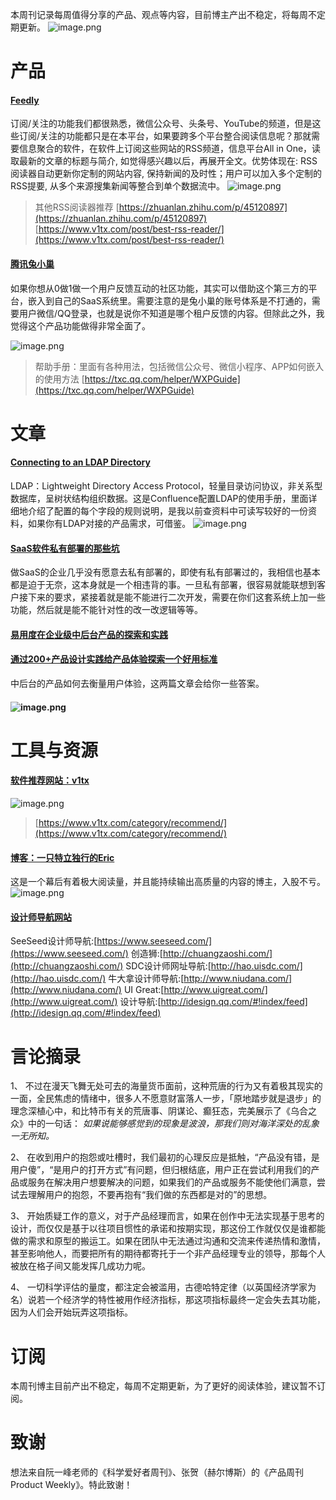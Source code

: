 本周刊记录每周值得分享的产品、观点等内容，目前博主产出不稳定，将每周不定期更新。
![image.png](https://cdn.nlark.com/yuque/0/2021/png/218464/1615016491251-3d4aad22-73a5-4027-bb9a-3effd34b6c31.png#align=left&display=inline&height=640&originHeight=1279&originWidth=1918&size=74946&status=done&style=none&width=959)
# 产品
#### [Feedly](https://feedly.com/)
订阅/关注的功能我们都很熟悉，微信公众号、头条号、YouTube的频道，但是这些订阅/关注的功能都只是在本平台，如果要跨多个平台整合阅读信息呢？那就需要信息聚合的软件，在软件上订阅这些网站的RSS频道，信息平台All in One，读取最新的文章的标题与简介, 如觉得感兴趣以后，再展开全文。优势体现在: RSS 阅读器自动更新你定制的网站内容, 保持新闻的及时性；用户可以加入多个定制的RSS提要, 从多个来源搜集新闻等整合到单个数据流中。
![image.png](https://cdn.nlark.com/yuque/0/2021/png/218464/1613974839588-32bdf4ba-1b9c-48b6-a1bf-040672a0d47b.png#align=left&display=inline&height=407&originHeight=815&originWidth=1432&size=465869&status=done&style=none&width=716)
> 其他RSS阅读器推荐
> [https://zhuanlan.zhihu.com/p/45120897](https://zhuanlan.zhihu.com/p/45120897)
> [https://www.v1tx.com/post/best-rss-reader/](https://www.v1tx.com/post/best-rss-reader/)

#### [腾讯兔小巢](https://txc.qq.com/)
如果你想从0做1做一个用户反馈互动的社区功能，其实可以借助这个第三方的平台，嵌入到自己的SaaS系统里。需要注意的是兔小巢的账号体系是不打通的，需要用户微信/QQ登录，也就是说你不知道是哪个租户反馈的内容。但除此之外，我觉得这个产品功能做得非常全面了。

![image.png](https://cdn.nlark.com/yuque/0/2021/png/218464/1615016185334-bc0ae0ed-b86b-4c39-8ac7-85d3fe01f007.png#align=left&display=inline&height=788&originHeight=1576&originWidth=2630&size=657780&status=done&style=none&width=1315)
> 帮助手册：里面有各种用法，包括微信公众号、微信小程序、APP如何嵌入的使用方法
> [https://txc.qq.com/helper/WXPGuide](https://txc.qq.com/helper/WXPGuide)


# 文章
#### [Connecting to an LDAP Directory](https://www.cwiki.us/display/CONFLUENCEWIKI/Connecting+to+an+LDAP+Directory)
LDAP：Lightweight Directory Access Protocol，轻量目录访问协议，非关系型数据库，呈树状结构组织数据。这是Confluence配置LDAP的使用手册，里面详细地介绍了配置的每个字段的规则说明，是我以前查资料中可读写较好的一份资料，如果你有LDAP对接的产品需求，可借鉴。
![image.png](https://cdn.nlark.com/yuque/0/2021/png/218464/1615015098201-e628a3ed-865a-4626-950c-fc0da83342c6.png#align=left&display=inline&height=745&originHeight=1490&originWidth=2764&size=2182346&status=done&style=none&width=1382)
#### [SaaS软件私有部署的那些坑](https://zhuanlan.zhihu.com/p/33303815)
做SaaS的企业几乎没有愿意去私有部署的，即使有私有部署过的，我相信也基本都是迫于无奈，这本身就是一个相违背的事。一旦私有部署，很容易就能联想到客户接下来的要求，紧接着就是能不能进行二次开发，需要在你们这套系统上加一些功能，然后就是能不能针对性的改一改逻辑等等。

#### [易用度在企业级中后台产品的探索和实践](https://www.yuque.com/ant-design/ant-design/exu8my)
#### [通过200+产品设计实践给产品体验探索一个好用标准](https://www.yuque.com/ant-design/ant-design/uxgegc)
中后台的产品如何去衡量用户体验，这两篇文章会给你一些答案。
#### ![image.png](https://cdn.nlark.com/yuque/0/2021/png/218464/1615015223845-5e763fae-a949-4d72-a7ed-ced47a24be02.png#align=left&display=inline&height=310&originHeight=620&originWidth=1432&size=287549&status=done&style=none&width=716)

# 工具与资源
#### [软件推荐网站：v1tx](https://www.v1tx.com/category/recommend/)
![image.png](https://cdn.nlark.com/yuque/0/2021/png/218464/1613976932874-f527fb4d-2335-444c-85ef-186930a6f20a.png#align=left&display=inline&height=789&originHeight=1578&originWidth=2768&size=1497730&status=done&style=none&width=1384)
> [https://www.v1tx.com/category/recommend/](https://www.v1tx.com/category/recommend/)


#### [博客：一只特立独行的Eric](https://mp.weixin.qq.com/mp/profile_ext?action=home&__biz=MzI1OTQwNjE5Mw==&scene=124#wechat_redirect)
这是一个幕后有着极大阅读量，并且能持续输出高质量的内容的博主，入股不亏。
![image.png](https://cdn.nlark.com/yuque/0/2021/png/218464/1615014645488-708fe5d0-1018-4ff8-be7d-432c57653434.png#align=left&display=inline&height=739&originHeight=1478&originWidth=1902&size=574226&status=done&style=none&width=951)
#### [设计师导航网站](https://www.seeseed.com/)
SeeSeed设计师导航:[https://www.seeseed.com/](https://www.seeseed.com/)
创造狮:[http://chuangzaoshi.com/](http://chuangzaoshi.com/)
SDC设计师网址导航:[http://hao.uisdc.com/](http://hao.uisdc.com/)
牛大拿设计师导航:[http://www.niudana.com/](http://www.niudana.com/)
UI Great:[http://www.uigreat.com/](http://www.uigreat.com/)
设计导航:[http://idesign.qq.com/#!index/feed](http://idesign.qq.com/#!index/feed)

# 言论摘录
1、
不过在漫天飞舞无处可去的海量货币面前，这种荒唐的行为又有着极其现实的一面，全民焦虑的情绪中，很多人不愿意财富落人一步，「原地踏步就是退步」的理念深植心中，和比特币有关的荒唐事、阴谋论、癫狂态，完美展示了《乌合之众》中的一句话：
_如果说能够感觉到的现象是波浪，那我们则对海洋深处的乱象一无所知。_

2、
在收到用户的抱怨或吐槽时，我们最初的心理反应是抵触，“产品没有错，是用户傻”，“是用户的打开方式”有问题，但归根结底，用户正在尝试利用我们的产品或服务在解决用户想要解决的问题，如果我们的产品或服务不能使他们满意，尝试去理解用户的抱怨，不要再抱有“我们做的东西都是对的”的思想。

3、
开始质疑工作的意义，对于产品经理而言，如果在创作中无法实现基于思考的设计，而仅仅是基于以往项目惯性的承诺和按期实现，那这份工作就仅仅是谁都能做的需求和原型的搬运工。如果在团队中无法通过沟通和交流来传递热情和激情，甚至影响他人，而要把所有的期待都寄托于一个非产品经理专业的领导，那每个人被放在格子间又能发挥几成功力呢。

4、
一切科学评估的量度，都注定会被滥用，古德哈特定律（以英国经济学家为名）说若一个经济学的特性被用作经济指标，那这项指标最终一定会失去其功能，因为人们会开始玩弄这项指标。

# 订阅
本周刊博主目前产出不稳定，每周不定期更新，为了更好的阅读体验，建议暂不订阅。

# 致谢
想法来自阮一峰老师的《科学爱好者周刊》、张贺（赫尔博斯）的《产品周刊Product Weekly》。特此致谢！

